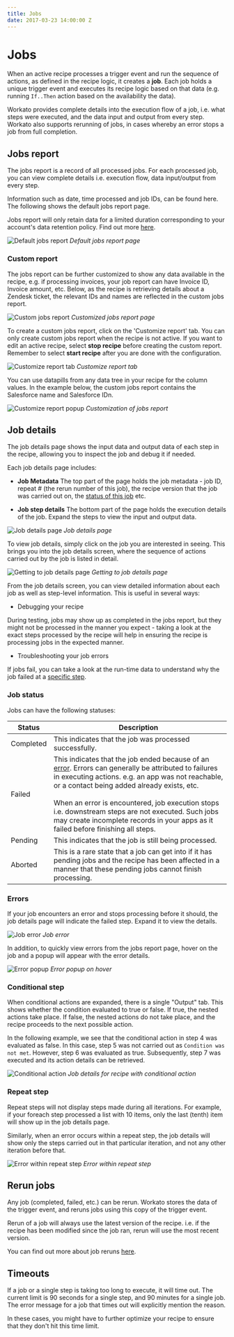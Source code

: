 ```yaml
---
title: Jobs
date: 2017-03-23 14:00:00 Z
---
```


# Jobs
When an active recipe processes a trigger event and run the sequence of actions, as defined in the recipe logic, it creates a **job**. Each job holds a unique trigger event and executes its recipe logic based on that data (e.g. running `If..Then` action based on the availability the data).

Workato provides complete details into the execution flow of a job, i.e. what steps were executed, and the data input and output from every step. Workato also supports rerunning of jobs, in cases whereby an error stops a job from full completion.

## Jobs report
The jobs report is a record of all processed jobs. For each processed job, you can view complete details i.e. execution flow, data input/output from every step.

Information such as date, time processed and job IDs, can be found here. The following shows the default jobs report page.

Jobs report will only retain data for a limited duration corresponding to your account's data retention policy. Find out more [here](https://www.workato.com/users/current/edit#data_retention).

![Default jobs report](~@img/job-details/default-jobs-report.png)
*Default jobs report page*

### Custom report
The jobs report can be further customized to show any data available in the recipe, e.g. if processing invoices, your job report can have Invoice ID, Invoice amount, etc. Below, as the recipe is retrieving details about a Zendesk ticket, the relevant IDs and names are reflected in the custom jobs report.

![Custom jobs report](~@img/job-details/custom-jobs-report.png)
*Customized jobs report page*

To create a custom jobs report, click on the 'Customize report' tab. You can only create custom jobs report when the recipe is not active. If you want to edit an active recipe, select **stop recipe** before creating the custom report. Remember to select **start recipe** after you are done with the configuration.

![Customize report tab](~@img/job-details/customize-report-button.png)
*Customize report tab*

You can use datapills from any data tree in your recipe for the column values. In the example below, the custom jobs report contains the Salesforce name and Salesforce IDn.

![Customize report popup](~@img/job-details/customize-report-popup.png)
*Customization of jobs report*

## Job details
The job details page shows the input data and output data of each step in the recipe, allowing you to inspect the job and debug it if needed.

Each job details page includes:
- **Job Metadata**
The top part of the page holds the job metadata - job ID, repeat # (the rerun number of this job), the recipe version that the job was carried out on, the [status of this job](#job-status) etc.

- **Job step details**
The bottom part of the page holds the execution details of the job. Expand the steps to view the input and output data.

![Job details page](~@img/job-details/job-details-overview.png)
*Job details page*

To view job details, simply click on the job you are interested in seeing. This brings you into the job details screen, where the sequence of actions carried out by the job is listed in detail.

![Getting to job details page](~@img/job-details/clicking-through-to-job-details.png)
*Getting to job details page*

From the job details screen, you can view detailed information about each job as well as step-level information. This is useful in several ways:

- Debugging your recipe

During testing, jobs may show up as completed in the jobs report, but they might not be processed in the manner you expect - taking a look at the exact steps processed by the recipe will help in ensuring the recipe is processing jobs in the expected manner.

- Troubleshooting your job errors

If jobs fail, you can take a look at the run-time data to understand why the job failed at a [specific step](#errors).

### Job status
Jobs can have the following statuses:

| Status    | Description |
| --------- | ----------- |
| Completed | This indicates that the job was processed successfully. |
| Failed    | This indicates that the job ended because of an [error](#errors). Errors can generally be attributed to failures in executing actions. e.g. an app was not reachable, or a contact being added already exists, etc.<br><br>When an error is encountered, job execution stops i.e. downstream steps are not executed. Such jobs may create incomplete records in your apps as it failed before finishing all steps. |
| Pending   | This indicates that the job is still being processed. |
| Aborted   | This is a rare state that a job can get into if it has pending jobs and the recipe has been affected in a manner that these pending jobs cannot finish processing. |

### Errors
If your job encounters an error and stops processing before it should, the job details page will indicate the failed step. Expand it to view the details.

![Job error](~@img/job-details/job-error.png)
*Job error*

In addition, to quickly view errors from the jobs report page, hover on the job and a popup will appear with the error details.

![Error popup](~@img/job-details/error-popup.png)
*Error popup on hover*

### Conditional step
When conditional actions are expanded, there is a single "Output" tab. This shows whether the condition evaluated to true or false. If true, the nested actions take place. If false, the nested actions do not take place, and the recipe proceeds to the next possible action.

In the following example, we see that the conditional action in step 4 was evaluated as false. In this case, step 5 was not carried out as `Condition was not met`. However, step 6 was evaluated as true. Subsequently, step 7 was executed and its action details can be retrieved.

![Conditional action](~@img/job-details/conditional-action-job-details.png)
*Job details for recipe with conditional action*

### Repeat step
Repeat steps will not display steps made during all iterations. For example, if your foreach step processed a list with 10 items, only the last (tenth) item will show up in the job details page.

Similarly, when an error occurs within a repeat step, the job details will show only the steps carried out in that particular iteration, and not any other iteration before that.

![Error within repeat step](~@img/job-details/error-in-repeat-step.png)
*Error within repeat step*

## Rerun jobs
Any job (completed, failed, etc.) can be rerun. Workato stores the data of the trigger event, and reruns jobs using this copy of the trigger event.

Rerun of a job will always use the latest version of the recipe. i.e. if the recipe has been modified since the job ran, rerun will use the most recent version.

You can find out more about job reruns [here](rerun-job.md).

## Timeouts
If a job or a single step is taking too long to execute, it will time out. The current limit is 90 seconds for a single step, and 90 minutes for a single job. The error message for a job that times out will explicitly mention the reason.

In these cases, you might have to further optimize your recipe to ensure that they don't hit this time limit.
